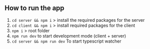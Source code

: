 ## How to run the app

1. `cd server && npm i` > install the required packages for the server
2. `cd client && npm i` > install required packages for the client
3. `npm i` > root folder
4. `npm run dev` to start development mode (client + server)
5. `cd server && npm run dev` To start typescript watcher